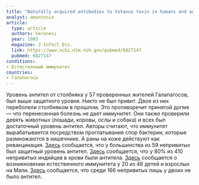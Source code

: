 ```yaml
---
title: "Naturally acquired antibodies to tetanus toxin in humans and animals from the Galápagos islands"
analyst: amantonio
article:
  type: article
  authors: Veronesi
  year: 1983
  magazine: J Infect Dis.
  link: https://www.ncbi.nlm.nih.gov/pubmed/6827147
  pubmed: 6827147
conditions:
- Естественный иммунитет
countries:
- Галапагосы
---
```


Уровень антител от столбняка у 57 проверенных жителей Галапагосов, был выше защитного уровня. Никто не был привит. Двое из них переболели столбняком в прошлом. Это противоречит принятой догме — что перенесенная болезнь не дает иммунитет.
Они также проверили девять животных (лошади, коровы, ослы и собака) и всех был достаточный уровень антител.
Авторы считают, что иммунитет вырабатывается посредством проглатывания спор бактерии, которые размножаются в кишечнике. А раны на коже действуют как ревакцинация.
[Здесь](https://www.ncbi.nlm.nih.gov/pubmed/1092755) сообщается, что у большинства из 59 непривитых был защитный уровень антител.
[Здесь](https://www.ncbi.nlm.nih.gov/pubmed/6114281) сообщается, что у 80% из 410 непривитых индийцев в крови были антитела.
[Здесь](https://www.ncbi.nlm.nih.gov/pubmed/6680401) сообщается о возникновении естественного иммунитета у 20 из 48 детей и взрослых на Мали.
[Здесь](https://www.ncbi.nlm.nih.gov/pubmed/8179993) сообщается, что среди 166 непривитых лишь у двоих не было антител.
